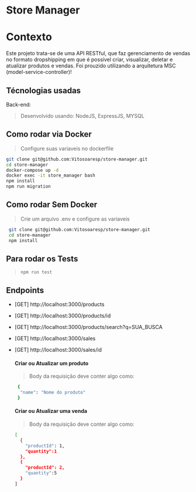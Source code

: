 # Store Manager

# Contexto
Este projeto trata-se de uma API RESTful, que faz gerenciamento de vendas no formato dropshipping em que é possível criar, visualizar, deletar e atualizar produtos e vendas.
Foi prouzido utilizando a arquitetura MSC (model-service-controller)!

## Técnologias usadas

Back-end:

> Desenvolvido usando: NodeJS, ExpressJS, MYSQL

## Como rodar via Docker

  > Configure suas variaveis no dockerfile

  ```bash
  git clone git@github.com:Vitosoaresp/store-manager.git
  cd store-manager
  docker-compose up -d
  docker exec -it store_manager bash
  npm install
  npm run migration
  ```

## Como rodar Sem Docker

> Crie um arquivo .env e configure as variaveis

 ```bash
  git clone git@github.com:Vitosoaresp/store-manager.git
  cd store-manager
  npm install
  ```

## Para rodar os Tests

> ```npm run test```

## Endpoints

- [GET] http://localhost:3000/products
- [GET] http://localhost:3000/products/id
- [GET] http://localhost:3000/products/search?q=SUA_BUSCA
- [GET] http://localhost:3000/sales
- [GET] http://localhost:3000/sales/id

  #### Criar ou Atualizar um produto
  
  > Body da requisição deve conter algo como:
    ```bash
     {
      "name": "Nome do produto"
     }
    ```


  #### Criar ou Atualizar uma venda
  
  > Body da requisição deve conter algo como:
    ```bash
  [
      {
        "productId": 1,
        "quantity":1
      },
      {
        "productId": 2,
        "quantity":5
      }
  ]

    ```


